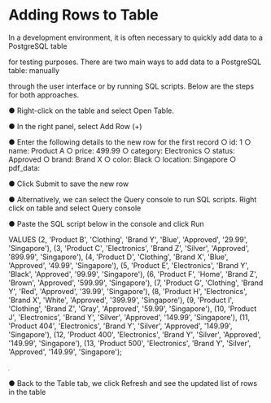 # Adding Rows to Table

In a development environment, it is often necessary to quickly add data to a PostgreSQL table

for testing purposes. There are two main ways to add data to a PostgreSQL table: manually

through the user interface or by running SQL scripts. Below are the steps for both approaches.

● Right-click on the table and select Open Table.





● In the right panel, select Add Row (+)

● Enter the following details to the new row for the first record ○ id: 1 
○ name: Product A 
○ price: 499.99 
○ category: Electronics 
○ status: Approved 
○ brand: Brand X 
○ color: Black 
○ location: Singapore 
○ pdf_data: <null>

● Click Submit to save the new row





● Alternatively, we can select the Query console to run SQL scripts. Right click on table 	and select Query console

● Paste the SQL script below in the console and click Run







VALUES 
(2, 'Product B', 'Clothing', 'Brand Y', 'Blue', 'Approved', '29.99', 'Singapore'), (3, 'Product C', 'Electronics', 'Brand Z', 'Silver', 'Approved', '899.99', 
'Singapore'), 
(4, 'Product D', 'Clothing', 'Brand X', 'Blue', 'Approved', '49.99', 'Singapore'), (5, 'Product E', 'Electronics', 'Brand Y', 'Black', 'Approved', '99.99', 'Singapore'), (6, 'Product F', 'Home', 'Brand Z', 'Brown', 'Approved', '599.99', 'Singapore'), (7, 'Product G', 'Clothing', 'Brand Y', 'Red', 'Approved', '39.99', 'Singapore'), (8, 'Product H', 'Electronics', 'Brand X', 'White', 'Approved', '399.99', 
'Singapore'), 
(9, 'Product I', 'Clothing', 'Brand Z', 'Gray', 'Approved', '59.99', 'Singapore'), (10, 'Product J', 'Electronics', 'Brand Y', 'Silver', 'Approved', '149.99', 
'Singapore'), 
(11, 'Product 404', 'Electronics', 'Brand Y', 'Silver', 'Approved', '149.99', 
'Singapore'), 
(12, 'Product 400', 'Electronics', 'Brand Y', 'Silver', 'Approved', '149.99', 
'Singapore'), 
(13, 'Product 500', 'Electronics', 'Brand Y', 'Silver', 'Approved', '149.99', 
'Singapore');







![Image Description](./images/image_59.png)

● Back to the Table tab, we click Refresh and see the updated list of rows in the table

